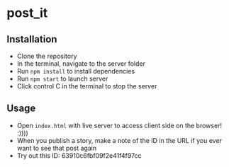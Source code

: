 # post_it

## Installation

- Clone the repository
- In the terminal, navigate to the server folder
- Run `npm install` to install dependencies
- Run `npm start` to launch server
- Click control C in the terminal to stop the server

## Usage

- Open `index.html` with live server to access client side on the browser! :))))
- When you publish a story, make a note of the ID in the URL if you ever want to see that post again
- Try out this ID: 63910c6fbf09f2e41f4f97cc
